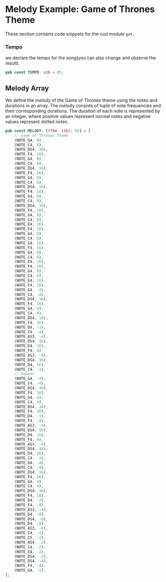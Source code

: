 # Melody Example: Game of Thrones Theme

These section contains code snippets for the rust module `got`.

### Tempo
we declare the tempo for the song(you can also change and observe the result).

```rust
pub const TEMPO: u16 = 85;
```

## Melody Array
We define the melody of the Game of Thrones theme using the notes and durations in an array. The melody consists of tuple of note frequencies and their corresponding durations. The duration of each note is represented by an integer, where positive values represent normal notes and negative values represent dotted notes.

```rust
pub const MELODY: [(f64, i16); 92] = [
    // Game of Thrones Theme
    (NOTE_G4, 8),
    (NOTE_C4, 8),
    (NOTE_DS4, 16),
    (NOTE_F4, 16),
    (NOTE_G4, 8),
    (NOTE_C4, 8),
    (NOTE_DS4, 16),
    (NOTE_F4, 16),
    (NOTE_G4, 8),
    (NOTE_C4, 8),
    (NOTE_DS4, 16),
    (NOTE_F4, 16),
    (NOTE_G4, 8),
    (NOTE_C4, 8),
    (NOTE_DS4, 16),
    (NOTE_F4, 16),
    (NOTE_G4, 8),
    (NOTE_C4, 8),
    (NOTE_E4, 16),
    (NOTE_F4, 16),
    (NOTE_G4, 8),
    (NOTE_C4, 8),
    (NOTE_E4, 16),
    (NOTE_F4, 16),
    (NOTE_G4, 8),
    (NOTE_C4, 8),
    (NOTE_E4, 16),
    (NOTE_F4, 16),
    (NOTE_G4, 8),
    (NOTE_C4, 8),
    (NOTE_E4, 16),
    (NOTE_F4, 16),
    (NOTE_G4, -4),
    (NOTE_C4, -4),
    (NOTE_DS4, 16),
    (NOTE_F4, 16),
    (NOTE_G4, 4),
    (NOTE_C4, 4),
    (NOTE_DS4, 16),
    (NOTE_F4, 16),
    (NOTE_D4, -1),
    (NOTE_F4, -4),
    (NOTE_AS3, -4),
    (NOTE_DS4, 16),
    (NOTE_D4, 16),
    (NOTE_F4, 4),
    (NOTE_AS3, -4),
    (NOTE_DS4, 16),
    (NOTE_D4, 16),
    (NOTE_C4, -1),
    // Repeat
    (NOTE_G4, -4),
    (NOTE_C4, -4),
    (NOTE_DS4, 16),
    (NOTE_F4, 16),
    (NOTE_G4, 4),
    (NOTE_C4, 4),
    (NOTE_DS4, 16),
    (NOTE_F4, 16),
    (NOTE_D4, -1),
    (NOTE_F4, -4),
    (NOTE_AS3, -4),
    (NOTE_DS4, 16),
    (NOTE_D4, 16),
    (NOTE_F4, 4),
    (NOTE_AS3, -4),
    (NOTE_DS4, 16),
    (NOTE_D4, 16),
    (NOTE_C4, -1),
    (NOTE_G4, -4),
    (NOTE_C4, -4),
    (NOTE_DS4, 16),
    (NOTE_F4, 16),
    (NOTE_G4, 4),
    (NOTE_C4, 4),
    (NOTE_DS4, 16),
    (NOTE_F4, 16),
    (NOTE_D4, -2),
    (NOTE_F4, -4),
    (NOTE_AS3, -4),
    (NOTE_D4, -8),
    (NOTE_DS4, -8),
    (NOTE_D4, -8),
    (NOTE_AS3, -8),
    (NOTE_C4, -1),
    (NOTE_C5, -2),
    (NOTE_AS4, -2),
    (NOTE_C4, -2),
    (NOTE_G4, -2),
    (NOTE_DS4, -2),
    (NOTE_DS4, -4),
    (NOTE_F4, -4),
    (NOTE_G4, -1),
];
```

